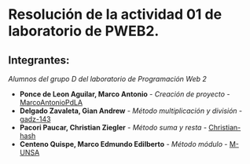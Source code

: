 # Resolución de la actividad 01 de laboratorio de PWEB2.
## Integrantes:
_Alumnos del grupo D del laboratorio de Programación Web 2_
* **Ponce de Leon Aguilar, Marco Antonio** - *Creación de proyecto* - [MarcoAntonioPdLA](https://github.com/MarcoAntonioPdLA)
* **Delgado Zavaleta, Gian Andrew** - *Método multiplicación y división* - [gadz-143](https://github.com/gadz-143)
* **Pacori Paucar, Christian Ziegler** - *Método suma y resta* - [Christian-hash](https://github.com/Cristian-hash)
* **Centeno Quispe, Marco Edmundo Edilberto** - *Método módulo* - [M-UNSA](https://github.com/M-UNSA)
